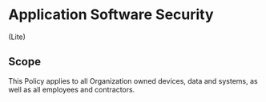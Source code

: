 # Application Software Security
(Lite)
## Scope
This Policy applies to all Organization owned devices, data and systems, as well as all employees and contractors.
